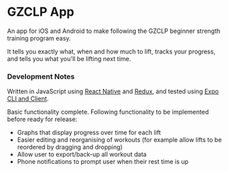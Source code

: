 # GZCLP App

An app for iOS and Android to make following the GZCLP beginner strength training program easy.

It tells you exactly what, when and how much to lift, tracks your progress, and tells you what you'll be lifting next time.

### Development Notes

Written in JavaScript using [React Native](https://facebook.github.io/react-native/) and [Redux](https://redux.js.org/), and tested using [Expo CLI and Client](https://expo.io/tools).

Basic functionality complete. Following functionality to be implemented before ready for release:
* Graphs that display progress over time for each lift
* Easier editing and reorganising of workouts (for example allow lifts to be reordered by dragging and dropping)
* Allow user to export/back-up all workout data
* Phone notifications to prompt user when their rest time is up
